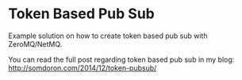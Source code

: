 Token Based Pub Sub
=======================

Example solution on how to create token based pub sub with ZeroMQ/NetMQ.

You can read the full post regarding token based pub sub in my blog:
http://somdoron.com/2014/12/token-pubsub/
